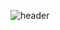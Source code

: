 ![header](https://capsule-render.vercel.app/api?type=rounded&color=auto&height=300&section=header&text=youthangno&fontSize=70)
